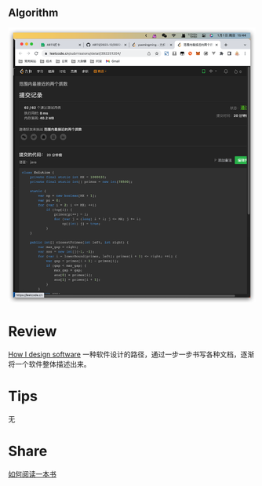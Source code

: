 ## Algorithm

![yueqingming2023-1-1-lc.png](../../images/temp/yueqingming2023-1-1-lc.png)

# Review

[How I design software](https://medium.com/@hnasr/how-i-design-software-6a08f10d5c99)
一种软件设计的路径，通过一步一步书写各种文档，逐渐将一个软件整体描述出来。

# Tips

无
# Share

[如何阅读一本书](https://www.notion.so/qingming/f638fd7fd6854611a174f5fb4e15676b)
